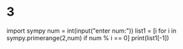 # 3
import sympy
num = int(input("enter num:"))
list1 = [i for i in sympy.primerange(2,num) if num % i == 0]
print(list1[-1])
